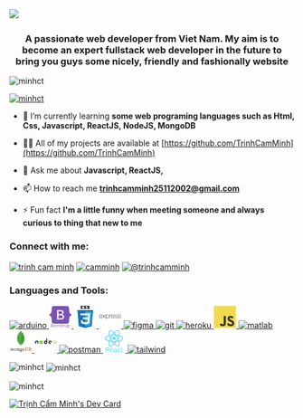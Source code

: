 <image src='header.png'/>
<h3 align="center">A passionate web developer from Viet Nam. My aim is to become an expert fullstack web developer in the future to bring you guys some nicely, friendly and fashionally website</h3>

<p align="left"> <img src="https://komarev.com/ghpvc/?username=minhct&label=Profile%20views&color=0e75b6&style=flat" alt="minhct" /> </p>

<p align="left"> <a href="https://github.com/ryo-ma/github-profile-trophy"><img src="https://github-profile-trophy.vercel.app/?username=minhct" alt="minhct" /></a> </p>

- 🌱 I’m currently learning **some web programing languages such as Html, Css, Javascript, ReactJS, NodeJS, MongoDB**

- 👨‍💻 All of my projects are available at [https://github.com/TrinhCamMinh](https://github.com/TrinhCamMinh)

- 💬 Ask me about **Javascript, ReactJS,**

- 📫 How to reach me **trinhcamminh25112002@gmail.com**

- ⚡ Fun fact **I'm a little funny when meeting someone and always curious to thing that new to me**

<h3 align="left">Connect with me:</h3>
<p align="left">
<a href="https://dev.to/trinh cam minh" target="blank"><img align="center" src="https://raw.githubusercontent.com/rahuldkjain/github-profile-readme-generator/master/src/images/icons/Social/devto.svg" alt="trinh cam minh" height="30" width="40" /></a>
<a href="https://fb.com/camminh" target="blank"><img align="center" src="https://raw.githubusercontent.com/rahuldkjain/github-profile-readme-generator/master/src/images/icons/Social/facebook.svg" alt="camminh" height="30" width="40" /></a>
<a href="https://medium.com/@trinhcamminh" target="blank"><img align="center" src="https://raw.githubusercontent.com/rahuldkjain/github-profile-readme-generator/master/src/images/icons/Social/medium.svg" alt="@trinhcamminh" height="30" width="40" /></a>
</p>

<h3 align="left">Languages and Tools:</h3>
<p align="left"> <a href="https://www.arduino.cc/" target="_blank" rel="noreferrer"> <img src="https://cdn.worldvectorlogo.com/logos/arduino-1.svg" alt="arduino" width="40" height="40"/> </a> <a href="https://getbootstrap.com" target="_blank" rel="noreferrer"> <img src="https://raw.githubusercontent.com/devicons/devicon/master/icons/bootstrap/bootstrap-plain-wordmark.svg" alt="bootstrap" width="40" height="40"/> </a> <a href="https://www.w3schools.com/css/" target="_blank" rel="noreferrer"> <img src="https://raw.githubusercontent.com/devicons/devicon/master/icons/css3/css3-original-wordmark.svg" alt="css3" width="40" height="40"/> </a> <a href="https://expressjs.com" target="_blank" rel="noreferrer"> <img src="https://raw.githubusercontent.com/devicons/devicon/master/icons/express/express-original-wordmark.svg" alt="express" width="40" height="40"/> </a> <a href="https://www.figma.com/" target="_blank" rel="noreferrer"> <img src="https://www.vectorlogo.zone/logos/figma/figma-icon.svg" alt="figma" width="40" height="40"/> </a> <a href="https://git-scm.com/" target="_blank" rel="noreferrer"> <img src="https://www.vectorlogo.zone/logos/git-scm/git-scm-icon.svg" alt="git" width="40" height="40"/> </a> <a href="https://heroku.com" target="_blank" rel="noreferrer"> <img src="https://www.vectorlogo.zone/logos/heroku/heroku-icon.svg" alt="heroku" width="40" height="40"/> </a> <a href="https://developer.mozilla.org/en-US/docs/Web/JavaScript" target="_blank" rel="noreferrer"> <img src="https://raw.githubusercontent.com/devicons/devicon/master/icons/javascript/javascript-original.svg" alt="javascript" width="40" height="40"/> </a> <a href="https://www.mathworks.com/" target="_blank" rel="noreferrer"> <img src="https://upload.wikimedia.org/wikipedia/commons/2/21/Matlab_Logo.png" alt="matlab" width="40" height="40"/> </a> <a href="https://www.mongodb.com/" target="_blank" rel="noreferrer"> <img src="https://raw.githubusercontent.com/devicons/devicon/master/icons/mongodb/mongodb-original-wordmark.svg" alt="mongodb" width="40" height="40"/> </a> <a href="https://nodejs.org" target="_blank" rel="noreferrer"> <img src="https://raw.githubusercontent.com/devicons/devicon/master/icons/nodejs/nodejs-original-wordmark.svg" alt="nodejs" width="40" height="40"/> </a> <a href="https://postman.com" target="_blank" rel="noreferrer"> <img src="https://www.vectorlogo.zone/logos/getpostman/getpostman-icon.svg" alt="postman" width="40" height="40"/> </a> <a href="https://reactjs.org/" target="_blank" rel="noreferrer"> <img src="https://raw.githubusercontent.com/devicons/devicon/master/icons/react/react-original-wordmark.svg" alt="react" width="40" height="40"/> </a> <a href="https://tailwindcss.com/" target="_blank" rel="noreferrer"> <img src="https://www.vectorlogo.zone/logos/tailwindcss/tailwindcss-icon.svg" alt="tailwind" width="40" height="40"/> </a> </p>

<p><img align="left" src="https://github-readme-stats.vercel.app/api/top-langs?username=minhct&show_icons=true&locale=en&layout=compact" alt="minhct" /></p>

<p>&nbsp;<img align="center" src="https://github-readme-stats.vercel.app/api?username=TrinhCamMinh&show_icons=true&locale=en" alt="minhct" /></p>

<p>
  <img align="center" src="https://github-readme-streak-stats.herokuapp.com/?user=minhct&" alt="minhct" />
</p>
  <a href="https://app.daily.dev/MINHCT"><img src="https://api.daily.dev/devcards/179da4f668e74181a5f1953e049e6be6.png?r=96r" width="400" alt="Trịnh Cẩm Minh's Dev Card"/></a>

